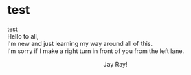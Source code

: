 # test
test
<br>
Hello to all,
<br>
I'm new and just learning my way around all of this.
<br>
I'm sorry if I make a right turn in front of you from the left lane.
<!DOCTYPE html>
<header>
  Jay Ray!
  </header>
